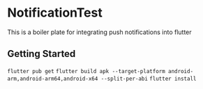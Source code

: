 # NotificationTest

This is a boiler plate for integrating push notifications into flutter

## Getting Started

```flutter pub get```
```flutter build apk --target-platform android-arm,android-arm64,android-x64 --split-per-abi```
```flutter install```
